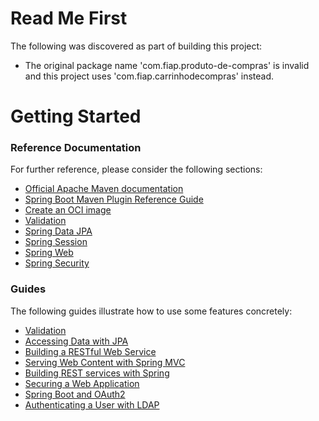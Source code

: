 # Read Me First
The following was discovered as part of building this project:

* The original package name 'com.fiap.produto-de-compras' is invalid and this project uses 'com.fiap.carrinhodecompras' instead.

# Getting Started

### Reference Documentation
For further reference, please consider the following sections:

* [Official Apache Maven documentation](https://maven.apache.org/guides/index.html)
* [Spring Boot Maven Plugin Reference Guide](https://docs.spring.io/spring-boot/docs/3.2.3/maven-plugin/reference/html/)
* [Create an OCI image](https://docs.spring.io/spring-boot/docs/3.2.3/maven-plugin/reference/html/#build-image)
* [Validation](https://docs.spring.io/spring-boot/docs/3.2.3/reference/htmlsingle/index.html#io.validation)
* [Spring Data JPA](https://docs.spring.io/spring-boot/docs/3.2.3/reference/htmlsingle/index.html#data.sql.jpa-and-spring-data)
* [Spring Session](https://docs.spring.io/spring-session/reference/)
* [Spring Web](https://docs.spring.io/spring-boot/docs/3.2.3/reference/htmlsingle/index.html#web)
* [Spring Security](https://docs.spring.io/spring-boot/docs/3.2.3/reference/htmlsingle/index.html#web.security)

### Guides
The following guides illustrate how to use some features concretely:

* [Validation](https://spring.io/guides/gs/validating-form-input/)
* [Accessing Data with JPA](https://spring.io/guides/gs/accessing-data-jpa/)
* [Building a RESTful Web Service](https://spring.io/guides/gs/rest-service/)
* [Serving Web Content with Spring MVC](https://spring.io/guides/gs/serving-web-content/)
* [Building REST services with Spring](https://spring.io/guides/tutorials/rest/)
* [Securing a Web Application](https://spring.io/guides/gs/securing-web/)
* [Spring Boot and OAuth2](https://spring.io/guides/tutorials/spring-boot-oauth2/)
* [Authenticating a User with LDAP](https://spring.io/guides/gs/authenticating-ldap/)

